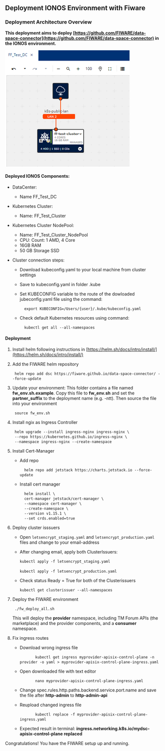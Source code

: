 ## Deployment IONOS Environment with Fiware
### Deployment Architecture Overview
**This deployment aims to deploy [https://github.com/FIWARE/data-space-connector](https://github.com/FIWARE/data-space-connector) in the IONOS environment.**
 
![doc/fiware_dc.PNG](doc/fiware_dc.PNG)

#### Deployed IONOS Components:

- DataCenter:
    - Name FF_Test_DC

- Kubernetes Cluster:
    - Name: FF_Test_Cluster

- Kubernetes Cluster NodePool:
    - Name: FF_Test_Cluster_NodePool
    - CPU: Count: 1 AMD, 4 Core
    -  16GB RAM
    - 50 GB Storage SSD

- Cluster connection steps:
    - Download kubeconfig.yaml to your local machine from cluster settings
    - Save to kubeconfig.yaml in folder .kube
    - Set KUBECONFIG variable to the route of the dowloaded jubeconfig.yaml file using the command: 
    
            export KUBECONFIG=/Users/{user}/.kube/kubeconfig.yaml
    - Check default Kubernetes resources using command: 
        
            kubectl get all --all-namespaces

#### Deployment ##### 

1. Install helm following instructions in [https://helm.sh/docs/intro/install/](https://helm.sh/docs/intro/install/) 

2. Add the FIWARE helm repository 

        helm repo add dsc https://fiware.github.io/data-space-connector/ --force-update

3. Update your environment: This folder contains a file named **fw_env.sh.example**. Copy this file to **fw_env.sh** and set the **partner_suffix** to the deployment name (e.g. -ntt). Then source the file into your environment
        
        source fw_env.sh

4. Install ngix as Ingress Controller 

        helm upgrade --install ingress-nginx ingress-nginx \
        --repo https://kubernetes.github.io/ingress-nginx \
        --namespace ingress-nginx --create-namespace


5. Install Cert-Manager 
    - Add repo 

            helm repo add jetstack https://charts.jetstack.io --force-update 

    - Install cert manager

            helm install \
            cert-manager jetstack/cert-manager \
            --namespace cert-manager \
            --create-namespace \
            --version v1.15.1 \
            --set crds.enabled=true

6. Deploy cluster isssuers 


    - Open `letsencrypt_staging.yaml` and
`letsencrypt_production.yaml` files and change to your email-address

    - After changing email, apply both ClusterIssuers: 
    
          kubectl apply -f letsencrypt_staging.yaml

          kubectl apply -f letsencrypt_production.yaml

    - Check status Ready = True for both of the Clusterissuers

          kubectl get clusterissuer --all-namespaces

7. Deploy the FIWARE environment

        ./fw_deploy_all.sh

   This will deploy the **provider** namespace, including TM Forum APIs (the marketplace) and the provider components, and a **consumer** namespace.
  
8. Fix ingress routes

   - Download wrong ingress file

                kubectl get ingress myprovider-apisix-control-plane -n provider -o yaml > myprovider-apisix-control-plane-ingress.yaml

   - Open downloaded file with text editor

                nano myprovider-apisix-control-plane-ingress.yaml

   - Change spec.rules.http.paths.backend.service.port.name and save the file after **http-admin** to **http-admin-api**

   - Reupload changed ingress file

                kubectl replace -f myprovider-apisix-control-plane-ingress.yaml

   - Expected result in terminal: __ingress.networking.k8s.io/mydsc-apisix-control-plane replaced__

Congratulations! You have the FIWARE setup up and running.